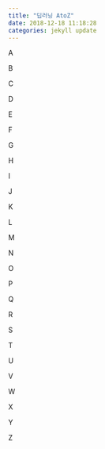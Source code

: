 ```yaml
---
title: "딥러닝 AtoZ"
date: 2018-12-18 11:18:28
categories: jekyll update
---
```


A

B

C

D

E

F

G

H

I

J

K

L

M

N

O

P

Q

R

S

T

U

V

W

X

Y

Z

